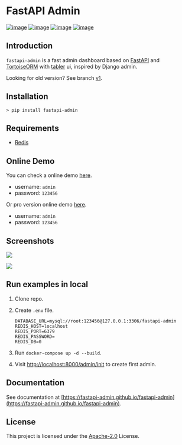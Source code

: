 # FastAPI Admin

[![image](https://img.shields.io/pypi/v/fastapi-admin.svg?style=flat)](https://pypi.python.org/pypi/fastapi-admin)
[![image](https://img.shields.io/github/license/fastapi-admin/fastapi-admin)](https://github.com/fastapi-admin/fastapi-admin)
[![image](https://github.com/fastapi-admin/fastapi-admin/workflows/gh-pages/badge.svg)](https://github.com/fastapi-admin/fastapi-admin/actions?query=workflow:gh-pages)
[![image](https://github.com/fastapi-admin/fastapi-admin/workflows/pypi/badge.svg)](https://github.com/fastapi-admin/fastapi-admin/actions?query=workflow:pypi)

## Introduction

`fastapi-admin` is a fast admin dashboard based on [FastAPI](https://github.com/tiangolo/fastapi)
and [TortoiseORM](https://github.com/tortoise/tortoise-orm/) with [tabler](https://github.com/tabler/tabler) ui,
inspired by Django admin.

Looking for old version? See branch [v1](https://github.com/fastapi-admin/fastapi-admin/tree/v1).

## Installation

```shell
> pip install fastapi-admin
```

## Requirements

- [Redis](https://redis.io)

## Online Demo

You can check a online demo [here](https://fastapi-admin.long2ice.cn/admin/login).

- username: `admin`
- password: `123456`

Or pro version online demo [here](https://fastapi-admin-pro.long2ice.cn/admin/login).

- username: `admin`
- password: `123456`

## Screenshots

![](https://raw.githubusercontent.com/fastapi-admin/fastapi-admin/dev/images/login.png)

![](https://raw.githubusercontent.com/fastapi-admin/fastapi-admin/dev/images/dashboard.png)

## Run examples in local

1. Clone repo.
2. Create `.env` file.

   ```dotenv
   DATABASE_URL=mysql://root:123456@127.0.0.1:3306/fastapi-admin
   REDIS_HOST=localhost
   REDIS_PORT=6379
   REDIS_PASSWORD=
   REDIS_DB=0
   ```

3. Run `docker-compose up -d --build`.
4. Visit <http://localhost:8000/admin/init> to create first admin.

## Documentation

See documentation at [https://fastapi-admin.github.io/fastapi-admin](https://fastapi-admin.github.io/fastapi-admin).

## License

This project is licensed under the
[Apache-2.0](https://github.com/fastapi-admin/fastapi-admin/blob/master/LICENSE)
License.
